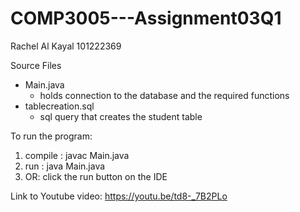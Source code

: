 # COMP3005---Assignment03Q1

Rachel Al Kayal 
101222369 

Source Files 
  - Main.java
      - holds connection to the database and the required functions
  - tablecreation.sql
      - sql query that creates the student table 

To run the program: 
  1. compile : javac Main.java
  2. run : java Main.java
  3. OR: click the run button on the IDE

Link to Youtube video: https://youtu.be/td8-_7B2PLo
